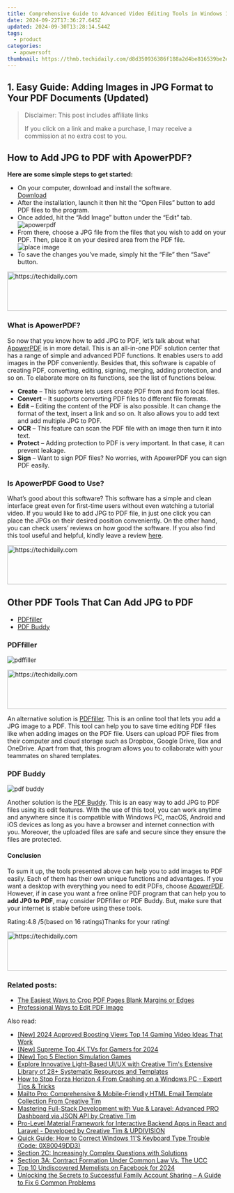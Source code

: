 ```yaml
---
title: Comprehensive Guide to Advanced Video Editing Tools in Windows 10
date: 2024-09-22T17:36:27.645Z
updated: 2024-09-30T13:28:14.544Z
tags:
  - product
categories:
  - apowersoft
thumbnail: https://thmb.techidaily.com/d8d350936386f188a2d4be816539be2eaee7c30695c76166aa925348b0ff1b74.jpg
---
```


## 1. Easy Guide: Adding Images in JPG Format to Your PDF Documents (Updated)

>  Disclaimer: This post includes affiliate links
>
>  If you click on a link and make a purchase, I may receive a commission at no extra cost to you.
>

## How to Add JPG to PDF with ApowerPDF?

**Here are some simple steps to get started:**

* On your computer, download and install the software.  
[Download](https://tools.techidaily.com/apowersoft/products/)
* After the installation, launch it then hit the “Open Files” button to add PDF files to the program.
* Once added, hit the “Add Image” button under the “Edit” tab.  
![apowerpdf](https://www.apowersoft.com//webusupload.aoscdn.com/apowercom/wp-content/uploads/2020/07/add-image.jpg.webp)
* From there, choose a JPG file from the files that you wish to add on your PDF. Then, place it on your desired area from the PDF file.  
![place image](https://www.apowersoft.com//webusupload.aoscdn.com/apowercom/wp-content/uploads/2020/07/place-jpg.jpg.webp)
* To save the changes you’ve made, simply hit the “File” then “Save” button.

<!-- affiliate ads begin -->
<a href="https://appsumo.8odi.net/c/5597632/2130871/7443" target="_top" id="2130871">
  <img src="//a.impactradius-go.com/display-ad/7443-2130871" border="0" alt="https://techidaily.com" width="728" height="90"/>
</a>
<img height="0" width="0" src="https://appsumo.8odi.net/i/5597632/2130871/7443" style="position:absolute;visibility:hidden;" border="0" />
<!-- affiliate ads end -->

### What is ApowerPDF?

So now that you know how to add JPG to PDF, let’s talk about what [ApowerPDF](https://tools.techidaily.com/apowersoft/apower-pdf/) is in more detail. This is an all-in-one PDF solution center that has a range of simple and advanced PDF functions. It enables users to add images in the PDF conveniently. Besides that, this software is capable of creating PDF, converting, editing, signing, merging, adding protection, and so on. To elaborate more on its functions, see the list of functions below.

* **Create** – This software lets users create PDF from and from local files.
* **Convert** – It supports converting PDF files to different file formats.
* **Edit**  – Editing the content of the PDF is also possible. It can change the format of the text, insert a link and so on. It also allows you to add text and add multiple JPG to PDF.
* **OCR** – This feature can scan the PDF file with an image then turn it into text.
* **Protect** – Adding protection to PDF is very important. In that case, it can prevent leakage.
* **Sign** – Want to sign PDF files? No worries, with ApowerPDF you can sign PDF easily.

### Is ApowerPDF Good to Use?

What’s good about this software? This software has a simple and clean interface great even for first-time users without even watching a tutorial video. If you would like to add JPG to PDF file, in just one click you can place the JPGs on their desired position conveniently. On the other hand, you can check users’ reviews on how good the software. If you also find this tool useful and helpful, kindly leave a review [here](https://www.g2crowd.com/products/apowerpdf/reviews).

<!-- affiliate ads begin -->
<a href="https://ephamedtechinc.pxf.io/c/5597632/2137222/26400" target="_top" id="2137222">
  <img src="//a.impactradius-go.com/display-ad/26400-2137222" border="0" alt="https://techidaily.com" width="728" height="90"/>
</a>
<img height="0" width="0" src="https://ephamedtechinc.pxf.io/i/5597632/2137222/26400" style="position:absolute;visibility:hidden;" border="0" />
<!-- affiliate ads end -->

## Other PDF Tools That Can Add JPG to PDF

* [PDFfiller](https://tools.techidaily.com/apowersoft/products/)
* [PDF Buddy](https://tools.techidaily.com/apowersoft/products/)

### PDFfiller

![pdffiller](https://www.apowersoft.com//webusupload.aoscdn.com/apowercom/wp-content/uploads/2020/07/add-image-pdffiller.jpg.webp)

<!-- affiliate ads begin -->
<a href="https://bluettius.sjv.io/c/5597632/2139119/17108" target="_top" id="2139119">
  <img src="//a.impactradius-go.com/display-ad/17108-2139119" border="0" alt="https://techidaily.com" width="728" height="90"/>
</a>
<img height="0" width="0" src="https://bluettius.sjv.io/i/5597632/2139119/17108" style="position:absolute;visibility:hidden;" border="0" />
<!-- affiliate ads end -->

An alternative solution is [PDFfiller](https://www.pdffiller.com/en/categories/add-image.htm). This is an online tool that lets you add a JPG image to a PDF. This tool can help you to save time editing PDF files like when adding images on the PDF file. Users can upload PDF files from their computer and cloud storage such as Dropbox, Google Drive, Box and OneDrive. Apart from that, this program allows you to collaborate with your teammates on shared templates.

### PDF Buddy

![pdf buddy](https://www.apowersoft.com//webusupload.aoscdn.com/apowercom/wp-content/uploads/2020/07/add-jpg-using-pdfbuddy.jpg.webp)

Another solution is the [PDF Buddy](https://www.pdfbuddy.com/how-to/add-image-to-pdf). This is an easy way to add JPG to PDF files using its edit features. With the use of this tool, you can work anytime and anywhere since it is compatible with Windows PC, macOS, Android and iOS devices as long as you have a browser and internet connection with you. Moreover, the uploaded files are safe and secure since they ensure the files are protected.

#### Conclusion

To sum it up, the tools presented above can help you to add images to PDF easily. Each of them has their own unique functions and advantages. If you want a desktop with everything you need to edit PDFs, choose [ApowerPDF](https://tools.techidaily.com/apowersoft/apower-pdf/). However, if in case you want a free online PDF program that can help you to **add JPG to PDF**, may consider PDFfiller or PDF Buddy. But, make sure that your internet is stable before using these tools.

Rating:4.8 /5(based on 16 ratings)Thanks for your rating!

<!-- affiliate ads begin -->
<a href="https://ephamedtechinc.pxf.io/c/5597632/2130533/26400" target="_top" id="2130533">
  <img src="//a.impactradius-go.com/display-ad/26400-2130533" border="0" alt="https://techidaily.com" width="728" height="90"/>
</a>
<img height="0" width="0" src="https://ephamedtechinc.pxf.io/i/5597632/2130533/26400" style="position:absolute;visibility:hidden;" border="0" />
<!-- affiliate ads end -->

### Related posts:

* [The Easiest Ways to Crop PDF Pages Blank Margins or Edges](https://tools.techidaily.com/apowersoft/apower-pdf/)
* [Professional Ways to Edit PDF Image](https://tools.techidaily.com/apowersoft/apower-pdf/)

<ins class="adsbygoogle"
     style="display:block"
     data-ad-format="autorelaxed"
     data-ad-client="ca-pub-7571918770474297"
     data-ad-slot="1223367746"></ins>

<ins class="adsbygoogle"
     style="display:block"
     data-ad-client="ca-pub-7571918770474297"
     data-ad-slot="8358498916"
     data-ad-format="auto"
     data-full-width-responsive="true"></ins>

<span class="atpl-alsoreadstyle">Also read:</span>
<div><ul>
<li><a href="https://facebook-video-footage.techidaily.com/new-2024-approved-boosting-views-top-14-gaming-video-ideas-that-work/"><u>[New] 2024 Approved Boosting Views Top 14 Gaming Video Ideas That Work</u></a></li>
<li><a href="https://fox-friendly.techidaily.com/new-supreme-top-4k-tvs-for-gamers-for-2024/"><u>[New] Supreme Top 4K TVs for Gamers for 2024</u></a></li>
<li><a href="https://remote-screen-capture.techidaily.com/new-top-5-election-simulation-games/"><u>[New] Top 5 Election Simulation Games</u></a></li>
<li><a href="https://discover-cheats.techidaily.com/explore-innovative-light-based-uiux-with-creative-tims-extensive-library-of-28plus-systematic-resources-and-templates/"><u>Explore Innovative Light-Based UI/UX with Creative Tim's Extensive Library of 28+ Systematic Resources and Templates</u></a></li>
<li><a href="https://win-answers.techidaily.com/how-to-stop-forza-horizon-4-from-crashing-on-a-windows-pc-expert-tips-and-tricks/"><u>How to Stop Forza Horizon 4 From Crashing on a Windows PC - Expert Tips & Tricks</u></a></li>
<li><a href="https://discover-cheats.techidaily.com/mailto-pro-comprehensive-and-mobile-friendly-html-email-template-collection-from-creative-tim/"><u>Mailto Pro: Comprehensive & Mobile-Friendly HTML Email Template Collection From Creative Tim</u></a></li>
<li><a href="https://discover-cheats.techidaily.com/mastering-full-stack-development-with-vue-and-laravel-advanced-pro-dashboard-via-json-api-by-creative-tim/"><u>Mastering Full-Stack Development with Vue & Laravel: Advanced PRO Dashboard via JSON API by Creative Tim</u></a></li>
<li><a href="https://discover-cheats.techidaily.com/pro-level-material-framework-for-interactive-backend-apps-in-react-and-laravel-developed-by-creative-tim-and-updivision/"><u>Pro-Level Material Framework for Interactive Backend Apps in React and Laravel - Developed by Creative Tim & UPDIVISION</u></a></li>
<li><a href="https://windows11.techidaily.com/quick-guide-how-to-correct-windows-11s-keyboard-type-trouble-code-0x80049dd3/"><u>Quick Guide: How to Correct Windows 11'S Keyboard Type Trouble (Code: 0X80049DD3)</u></a></li>
<li><a href="https://discover-cheats.techidaily.com/section-2c-increasingly-complex-questions-with-solutions/"><u>Section 2C: Increasingly Complex Questions with Solutions</u></a></li>
<li><a href="https://discover-cheats.techidaily.com/section-3a-contract-formation-under-common-law-vs-the-ucc/"><u>Section 3A: Contract Formation Under Common Law Vs. The UCC</u></a></li>
<li><a href="https://facebook-video-recording.techidaily.com/top-10-undiscovered-memelists-on-facebook-for-2024/"><u>Top 10 Undiscovered Memelists on Facebook for 2024</u></a></li>
<li><a href="https://fox-that.techidaily.com/unlocking-the-secrets-to-successful-family-account-sharing-a-guide-to-fix-6-common-problems/"><u>Unlocking the Secrets to Successful Family Account Sharing – A Guide to Fix 6 Common Problems</u></a></li>
</ul></div>

